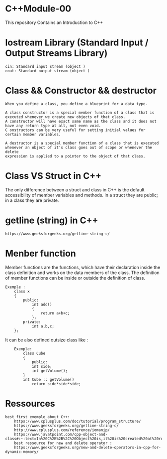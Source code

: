 # C++Module-00
This repository Contains an Introduction to C++

# Iostream Library (Standard Input / Output Streams Library)

    cin: Standard input stream (object )
    cout: Standard output stream (object )

# Class && Constructor && destructor

    When you define a class, you define a blueprint for a data type.

    A class constructor is a special member function of a class that is executed whenever we create new objects of that class.
    A constructor will have exact same name as the class and it does not have any return type at all, not even void. 
    C onstructors can be very useful for setting initial values for certain member variables.

    A destructor is a special member function of a class that is executed 
    whenever an object of it's class goes out of scope or whenever the delete 
    expression is applied to a pointer to the object of that class.

# Class VS Struct in C++

 The only difference between a struct and class in C++ is the default accessibility 
 of member variables and methods. 
 In a struct they are public; in a class they are private.

 # getline (string) in C++
    https://www.geeksforgeeks.org/getline-string-c/
# Menber function
Member functions are the functions, which have their declaration inside the class definition and works on the data members of the class. 
The definition of member functions can be inside or outside the definition of class.
        
    Exemple : 
        class x
        {
            public:
                int add()
                {
                    return a+b+c;
                };
            private:
                int a,b,c;
        };
It can be also defined outsize class like :

        Exemple:
            class Cube
            {
                public:
                int side;
                int getVolume();
            }
            int Cube :: getVolume()
                return side*side*side;


# Ressources 

    best first exemple about C++:
        https://www.cplusplus.com/doc/tutorial/program_structure/
        https://www.geeksforgeeks.org/getline-string-c/
        http://www.cplusplus.com/reference/iomanip/
        https://www.javatpoint.com/cpp-object-and-class#:~:text=In%20C%2B%2B%2C%20Object%20is,it%20is%20created%20at%20runtime.
        best ressource for new and delete operator : 
        https://www.geeksforgeeks.org/new-and-delete-operators-in-cpp-for-dynamic-memory/



